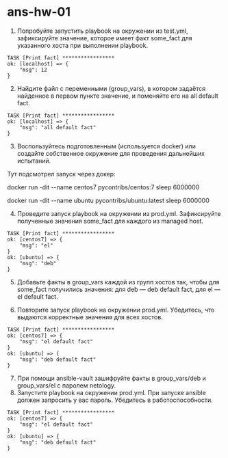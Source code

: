 # ans-hw-01

1. Попробуйте запустить playbook на окружении из test.yml, зафиксируйте значение, которое имеет факт some_fact для указанного хоста при выполнении playbook.

```
TASK [Print fact] *****************
ok: [localhost] => {
    "msg": 12
}
```

2. Найдите файл с переменными (group_vars), в котором задаётся найденное в первом пункте значение, и поменяйте его на all default fact.

```
TASK [Print fact] *****************
ok: [localhost] => {
    "msg": "all default fact"
}
```
3. Воспользуйтесь подготовленным (используется docker) или создайте собственное окружение для проведения дальнейших испытаний.

Тут подсмотрел запуск через докер:

 docker run -dit --name centos7 pycontribs/centos:7 sleep 6000000

 docker run -dit --name ubuntu pycontribs/ubuntu:latest sleep 6000000

4. Проведите запуск playbook на окружении из prod.yml. Зафиксируйте полученные значения some_fact для каждого из managed host.

```
TASK [Print fact] *****************
ok: [centos7] => {
    "msg": "el"
}
ok: [ubuntu] => {
    "msg": "deb"
}
```

5. Добавьте факты в group_vars каждой из групп хостов так, чтобы для some_fact получились значения: для deb — deb default fact, для el — el default fact.

6. Повторите запуск playbook на окружении prod.yml. Убедитесь, что выдаются корректные значения для всех хостов.

```
TASK [Print fact] *****************
ok: [centos7] => {
    "msg": "el default fact"
}
ok: [ubuntu] => {
    "msg": "deb default fact"
}
```

7. При помощи ansible-vault зашифруйте факты в group_vars/deb и group_vars/el с паролем netology.
8. Запустите playbook на окружении prod.yml. При запуске ansible должен запросить у вас пароль. Убедитесь в работоспособности.

```
TASK [Print fact] *****************
ok: [centos7] => {
    "msg": "el default fact"
}
ok: [ubuntu] => {
    "msg": "deb default fact"
}
```